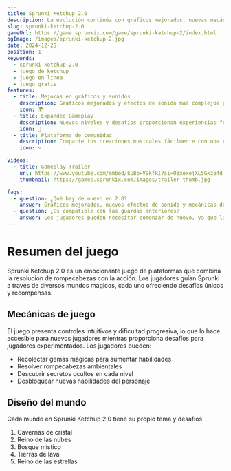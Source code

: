 ```yaml
---
title: Sprunki Ketchup 2.0
description: La evolución continúa con gráficos mejorados, nuevas mecánicas de sonido y características de juego más profundas.
slug: sprunki-ketchup-2.0
gameUrl: https://game.sprunkix.com/game/sprunki-katchup-2/index.html
ogImage: /images/sprunki-ketchup-2.jpg
date: 2024-12-28
position: 1
keywords:
  - sprunki ketchup 2.0
  - juego de ketchup
  - juego en línea
  - juego gratis
features:
  - title: Mejoras en gráficos y sonidos
    description: Gráficos mejorados y efectos de sonido más complejos para un ambiente más rico
    icon: 🌍
  - title: Expanded Gameplay
    description: Nuevos niveles y desafíos proporcionan experiencias frescas
    icon: 🧩
  - title: Plataforma de comunidad
    description: Comparte tus creaciones musicales fácilmente con una comunidad expandida
    icon: ⭐

videos:
  - title: Gameplay Trailer
    url: https://www.youtube.com/embed/kuBbHV9kfRI?si=OzxexojXL5Gkze4d
    thumbnail: https://games.sprunkix.com/images/trailer-thumb.jpg

faqs:
  - question: ¿Qué hay de nuevo en 2.0?
    answer: Gráficos mejorados, nuevos efectos de sonido y mecánicas de juego adicionales hacen que esta versión se destaque.
  - question: ¿Es compatible con las guardas anteriores?
    answer: Los jugadores pueden necesitar comenzar de nuevo, ya que las guardas del original pueden no transferirse debido a actualizaciones significativas en las mecánicas de juego.
---
```


# Resumen del juego

Sprunki Ketchup 2.0 es un emocionante juego de plataformas que combina la resolución de rompecabezas con la acción. Los jugadores guían Sprunki a través de diversos mundos mágicos, cada uno ofreciendo desafíos únicos y recompensas.

## Mecánicas de juego

El juego presenta controles intuitivos y dificultad progresiva, lo que lo hace accesible para nuevos jugadores mientras proporciona desafíos para jugadores experimentados. Los jugadores pueden:

- Recolectar gemas mágicas para aumentar habilidades
- Resolver rompecabezas ambientales
- Descubrir secretos ocultos en cada nivel
- Desbloquear nuevas habilidades del personaje

## Diseño del mundo

Cada mundo en Sprunki Ketchup 2.0 tiene su propio tema y desafíos:

1. Cavernas de cristal
2. Reino de las nubes
3. Bosque místico
4. Tierras de lava
5. Reino de las estrellas